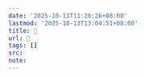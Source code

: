 ```yaml
---
date: '2025-10-13T11:26:26+08:00'
lastmod: '2025-10-13T13:04:51+08:00'
title: 󰐣
url: 󰐣
tags: []
src:
note:
---
```

